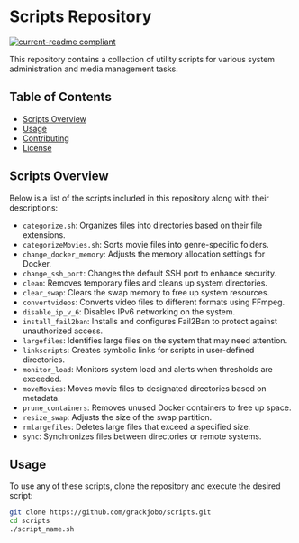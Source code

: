 # Scripts Repository

[![current-readme compliant](https://img.shields.io/badge/readme%20style-scripts-brightgreen.svg?style=flat-square)](https://github.com/RichardLitt/standard-readme)

This repository contains a collection of utility scripts for various system administration and media management tasks.

## Table of Contents

- [Scripts Overview](#scripts-overview)
- [Usage](#usage)
- [Contributing](#contributing)
- [License](#license)

## Scripts Overview

Below is a list of the scripts included in this repository along with their descriptions:

- `categorize.sh`: Organizes files into directories based on their file extensions.
- `categorizeMovies.sh`: Sorts movie files into genre-specific folders.
- `change_docker_memory`: Adjusts the memory allocation settings for Docker.
- `change_ssh_port`: Changes the default SSH port to enhance security.
- `clean`: Removes temporary files and cleans up system directories.
- `clear_swap`: Clears the swap memory to free up system resources.
- `convertvideos`: Converts video files to different formats using FFmpeg.
- `disable_ip_v_6`: Disables IPv6 networking on the system.
- `install_fail2ban`: Installs and configures Fail2Ban to protect against unauthorized access.
- `largefiles`: Identifies large files on the system that may need attention.
- `linkscripts`: Creates symbolic links for scripts in user-defined directories.
- `monitor_load`: Monitors system load and alerts when thresholds are exceeded.
- `moveMovies`: Moves movie files to designated directories based on metadata.
- `prune_containers`: Removes unused Docker containers to free up space.
- `resize_swap`: Adjusts the size of the swap partition.
- `rmlargefiles`: Deletes large files that exceed a specified size.
- `sync`: Synchronizes files between directories or remote systems.

## Usage

To use any of these scripts, clone the repository and execute the desired script:

```sh
git clone https://github.com/grackjobo/scripts.git
cd scripts
./script_name.sh
